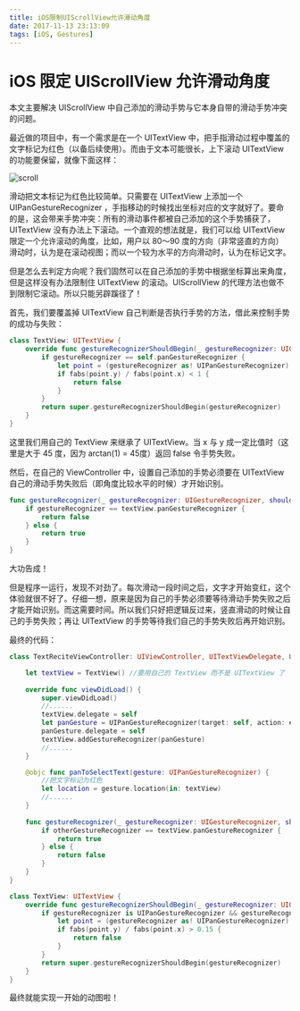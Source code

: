 ```yaml
---
title: iOS限制UIScrollView允许滑动角度
date: 2017-11-13 23:13:09
tags: [iOS, Gestures]
---
```


# iOS 限定 UIScrollView 允许滑动角度

本文主要解决 UIScrollView 中自己添加的滑动手势与它本身自带的滑动手势冲突的问题。

最近做的项目中，有一个需求是在一个 UITextView 中，把手指滑动过程中覆盖的文字标记为红色（以备后续使用）。而由于文本可能很长，上下滚动 UITextView 的功能要保留，就像下面这样：

![scroll](/img/限定ScrollView允许滑动角度/scroll.gif)

滑动把文本标记为红色比较简单。只需要在 UITextView 上添加一个 UIPanGestureRecognizer ，手指移动的时候找出坐标对应的文字就好了。要命的是，这会带来手势冲突：所有的滑动事件都被自己添加的这个手势捕获了，UITextView 没有办法上下滚动。一个直观的想法就是，我们可以给 UITextView 限定一个允许滚动的角度，比如，用户以 80～90 度的方向（非常竖直的方向）滑动时，认为是在滚动视图；而以一个较为水平的方向滑动时，认为在标记文字。

但是怎么去判定方向呢？我们固然可以在自己添加的手势中根据坐标算出来角度，但是这样没有办法限制住 UITextView 的滚动。UIScrollView 的代理方法也做不到限制它滚动。所以只能另辟蹊径了！

首先，我们要覆盖掉 UITextView 自己判断是否执行手势的方法，借此来控制手势的成功与失败：

```swift
class TextView: UITextView {
    override func gestureRecognizerShouldBegin(_ gestureRecognizer: UIGestureRecognizer) -> Bool {
        if gestureRecognizer == self.panGestureRecognizer {
            let point = (gestureRecognizer as! UIPanGestureRecognizer).translation(in: self)
            if fabs(point.y) / fabs(point.x) < 1 {
                return false
            }
        }
        return super.gestureRecognizerShouldBegin(gestureRecognizer)
    }
}
```

这里我们用自己的 TextView 来继承了 UITextView。当 x 与 y 成一定比值时（这里是大于 45 度，因为 arctan(1) = 45度）返回 false 令手势失败。

然后，在自己的 ViewController 中，设置自己添加的手势必须要在 UITextView 自己的滑动手势失败后（即角度比较水平的时候）才开始识别。

```swift
func gestureRecognizer(_ gestureRecognizer: UIGestureRecognizer, shouldRequiredToFailBy otherGestureRecognizer: UIGestureRecognizer) -> Bool {
    if gestureRecognizer == textView.panGestureRecognizer {
        return false
    } else {
        return true
    }
}
```

大功告成！

但是程序一运行，发现不对劲了。每次滑动一段时间之后，文字才开始变红，这个体验就很不好了。仔细一想，原来是因为自己的手势必须要等待滑动手势失败之后才能开始识别。而这需要时间。所以我们只好把逻辑反过来，竖直滑动的时候让自己的手势失败；再让 UITextView 的手势等待我们自己的手势失败后再开始识别。

最终的代码：

```swift
class TextReciteViewController: UIViewController, UITextViewDelegate, UIGestureRecognizerDelegate {

    let textView = TextView() //要用自己的 TextView 而不是 UITextView 了
    
    override func viewDidLoad() {
        super.viewDidLoad()
      	//......
   		textView.delegate = self
        let panGesture = UIPanGestureRecognizer(target: self, action: #selector(TextReciteViewController.panToSelectText(gesture:)))
        panGesture.delegate = self
        textView.addGestureRecognizer(panGesture)
      	//......
    }

    @objc func panToSelectText(gesture: UIPanGestureRecognizer) {
      	//把文字标记为红色
        let location = gesture.location(in: textView)
        //......
    }
  
    func gestureRecognizer(_ gestureRecognizer: UIGestureRecognizer, shouldBeRequiredToFailBy otherGestureRecognizer: UIGestureRecognizer) -> Bool {
        if otherGestureRecognizer == textView.panGestureRecognizer {
            return true
        } else {
            return false
        }
    }
}

class TextView: UITextView {
    override func gestureRecognizerShouldBegin(_ gestureRecognizer: UIGestureRecognizer) -> Bool {
        if gestureRecognizer is UIPanGestureRecognizer && gestureRecognizer != self.panGestureRecognizer {
            let point = (gestureRecognizer as! UIPanGestureRecognizer).translation(in: self)
            if fabs(point.y) / fabs(point.x) > 0.15 {
                return false
            }
        }
        return super.gestureRecognizerShouldBegin(gestureRecognizer)
    }
}
```

最终就能实现一开始的动图啦！